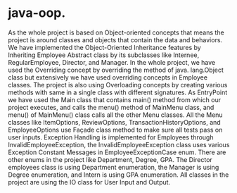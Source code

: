 # java-oop.
 As the whole project is based on Object-oriented concepts that means the project is around classes and objects that contain the data and behaviors. We have implemented the Object-Oriented Inheritance features by Inheriting Employee Abstract class by its subclasses like Internee, RegularEmployee, Director, and Manager. In the whole project, we have used the Overriding concept by overriding the method of java. lang.Object class but extensively we have used overriding concepts in Employee classes. The project is also using Overloading concepts by creating various methods with same in a single class with different signatures.
As EntryPoint we have used the Main class that contains main() method from which our project executes, and calls the menu() method of MainMenu class, and menu() of MainMenu() class calls all the other Menu classes. All the Menu classes like ItemOptions, ReviewOptions, TransactionHistoryOptions, and EmployeeOptions use Façade class method to make sure all tests pass on user inputs. Exception Handling is implemented for Employees through InvalidEmployeeException, the InvalidEmployeeException class uses various Exception Constant Messages in EmployeeExceptionCase enum.  There are other enums in the project like Department, Degree, GPA. The Director employees class is using Department enumeration, the Manager is using Degree enumeration, and Intern is using GPA enumeration. All classes in the project are using the IO class for User Input and Output.

